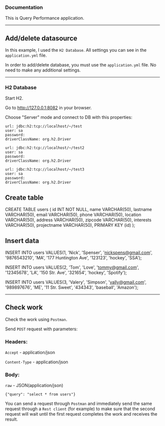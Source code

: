 
### Documentation

This is Query Performance application.
______

## Add/delete datasource

In this example, I used the `H2 Database`.
All settings you can see in the `application.yml` file.

In order to add/delete database, you must use the `application.yml` file.
No need to make any additional settings.

______


### H2 Database

Start H2.

Go to http://127.0.0.1:8082 in your browser.

Choose "Server" mode and connect to DB with this properties:

    url: jdbc:h2:tcp://localhost/~/test
    user: sa
    password:
    driverClassName: org.h2.Driver
    
    url: jdbc:h2:tcp://localhost/~/test2
    user: sa
    password:
    driverClassName: org.h2.Driver
        
    url: jdbc:h2:tcp://localhost/~/test3
    user: sa
    password:
    driverClassName: org.h2.Driver


## Create table

CREATE TABLE users ( 
   id INT NOT NULL,
      name VARCHAR(50),
      lastname VARCHAR(50),
      email VARCHAR(50),
      phone VARCHAR(50),
      location VARCHAR(50),
      address VARCHAR(50),
      zipcode VARCHAR(50),
      interests VARCHAR(50),
      projectname VARCHAR(50),
      PRIMARY KEY (id) 
);

## Insert data

INSERT INTO users VALUES(1, 'Nick', 'Spenser', 'nickspens@gmail.com', '9876543210', 'MA', '177 Huntington Ave', '123123', 'hockey', 'SSA');

INSERT INTO users VALUES(2, 'Tom', 'Love', 'tommy@gmail.com', '12345678', 'LA', '150 Str. Ave', '321654', 'hockey', 'Spotify');

INSERT INTO users VALUES(3, 'Valery', 'Simpson', 'vally@gmail.com', '989897676', 'ME', '11 Str. Sweet', '434343', 'baseball', 'Amazon');


______

## Check work
Check the work using `Postman`.

Send `POST` request with parameters:

### Headers:

`Accept` - application/json

`Content-Type` - application/json


### Body:

`raw` - JSON(application/json)

    {"query": "select * from users"}


You can send a request through `Postman` and immediately send the same request through a `Rest client` (for example) to make sure that the second request will wait until the first request completes the work and receives the result.


